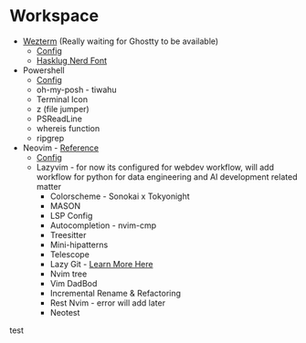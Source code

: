 # Workspace

- [Wezterm](https://wezfurlong.org/wezterm/install/windows.html) (Really waiting for Ghostty to be available)
  - [Config](/.wezterm.lua)
  - [Hasklug Nerd Font](https://github.com/ryanoasis/nerd-fonts/releases/download/v3.2.1/Hasklig.zip)
- Powershell
  - [Config](/PowerShell)
  - oh-my-posh - tiwahu
  - Terminal Icon
  - z (file jumper)
  - PSReadLine
  - whereis function
  - ripgrep
- Neovim - [Reference](https://youtu.be/V070Zmvx9AM?si=tm2JVYdsfOLWA-kV)
  - [Config](/nvim)
  - Lazyvim - for now its configured for webdev workflow, will add workflow for python for data engineering and AI development related matter
    - Colorscheme - Sonokai x Tokyonight
    - MASON
    - LSP Config
    - Autocompletion - nvim-cmp
    - Treesitter
    - Mini-hipatterns
    - Telescope
    - Lazy Git - [Learn More Here](https://www.youtube.com/watch?v=CPLdltN7wgE)
    - Nvim tree
    - Vim DadBod
    - Incremental Rename & Refactoring
    - Rest Nvim - error will add later
    - Neotest

test

